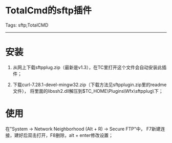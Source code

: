 # TotalCmd的sftp插件
Tags: sftp;TotalCMD

------

# 安装

1. 从网上下载sftpplug.zip（最新是v1.3），在TC里打开这个文件会自动安装此插件；

1. 下载curl-7.28.1-devel-mingw32.zip（下载方法见sftpplugin.zip里的readme文件），
   将里面的libssh2.dll解压到$TC_HOME\Plugins\Wfx\sftpplug\下；

# 使用

在"System -> Network Neighborhood (Alt + R) -> Secure FTP"中，
F7新建连接，建好后双击打开，F8删除，alt + enter修改设置；
